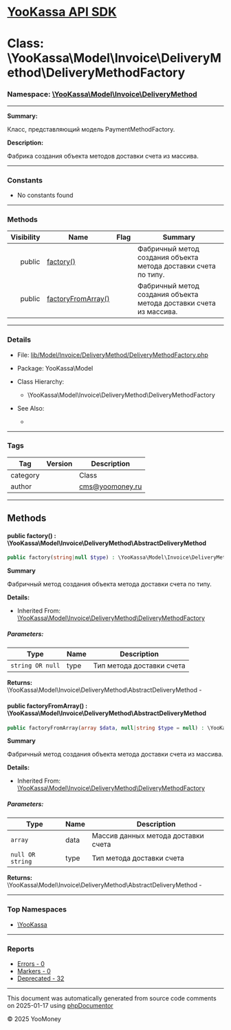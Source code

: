 # [YooKassa API SDK](../home.md)

# Class: \YooKassa\Model\Invoice\DeliveryMethod\DeliveryMethodFactory
### Namespace: [\YooKassa\Model\Invoice\DeliveryMethod](../namespaces/yookassa-model-invoice-deliverymethod.md)
---
**Summary:**

Класс, представляющий модель PaymentMethodFactory.

**Description:**

Фабрика создания объекта методов доставки счета из массива.

---
### Constants
* No constants found

---
### Methods
| Visibility | Name | Flag | Summary |
| ----------:| ---- | ---- | ------- |
| public | [factory()](../classes/YooKassa-Model-Invoice-DeliveryMethod-DeliveryMethodFactory.md#method_factory) |  | Фабричный метод создания объекта метода доставки счета по типу. |
| public | [factoryFromArray()](../classes/YooKassa-Model-Invoice-DeliveryMethod-DeliveryMethodFactory.md#method_factoryFromArray) |  | Фабричный метод создания объекта метода доставки счета из массива. |

---
### Details
* File: [lib/Model/Invoice/DeliveryMethod/DeliveryMethodFactory.php](../../lib/Model/Invoice/DeliveryMethod/DeliveryMethodFactory.php)
* Package: YooKassa\Model
* Class Hierarchy:
  * \YooKassa\Model\Invoice\DeliveryMethod\DeliveryMethodFactory

* See Also:
  * [](https://yookassa.ru/developers/api)

---
### Tags
| Tag | Version | Description |
| --- | ------- | ----------- |
| category |  | Class |
| author |  | cms@yoomoney.ru |

---
## Methods
<a name="method_factory" class="anchor"></a>
#### public factory() : \YooKassa\Model\Invoice\DeliveryMethod\AbstractDeliveryMethod

```php
public factory(string|null $type) : \YooKassa\Model\Invoice\DeliveryMethod\AbstractDeliveryMethod
```

**Summary**

Фабричный метод создания объекта метода доставки счета по типу.

**Details:**
* Inherited From: [\YooKassa\Model\Invoice\DeliveryMethod\DeliveryMethodFactory](../classes/YooKassa-Model-Invoice-DeliveryMethod-DeliveryMethodFactory.md)

##### Parameters:
| Type | Name | Description |
| ---- | ---- | ----------- |
| <code lang="php">string OR null</code> | type  | Тип метода доставки счета |

**Returns:** \YooKassa\Model\Invoice\DeliveryMethod\AbstractDeliveryMethod - 


<a name="method_factoryFromArray" class="anchor"></a>
#### public factoryFromArray() : \YooKassa\Model\Invoice\DeliveryMethod\AbstractDeliveryMethod

```php
public factoryFromArray(array $data, null|string $type = null) : \YooKassa\Model\Invoice\DeliveryMethod\AbstractDeliveryMethod
```

**Summary**

Фабричный метод создания объекта метода доставки счета из массива.

**Details:**
* Inherited From: [\YooKassa\Model\Invoice\DeliveryMethod\DeliveryMethodFactory](../classes/YooKassa-Model-Invoice-DeliveryMethod-DeliveryMethodFactory.md)

##### Parameters:
| Type | Name | Description |
| ---- | ---- | ----------- |
| <code lang="php">array</code> | data  | Массив данных метода доставки счета |
| <code lang="php">null OR string</code> | type  | Тип метода доставки счета |

**Returns:** \YooKassa\Model\Invoice\DeliveryMethod\AbstractDeliveryMethod - 



---

### Top Namespaces

* [\YooKassa](../namespaces/yookassa.md)

---

### Reports
* [Errors - 0](../reports/errors.md)
* [Markers - 0](../reports/markers.md)
* [Deprecated - 32](../reports/deprecated.md)

---

This document was automatically generated from source code comments on 2025-01-17 using [phpDocumentor](http://www.phpdoc.org/)

&copy; 2025 YooMoney